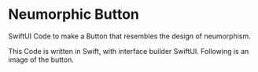 # Neumorphic Button

SwiftUI Code to make a Button that resembles the design of neumorphism.

This Code is written in Swift, with interface builder SwiftUI. Following is an image of the button.
